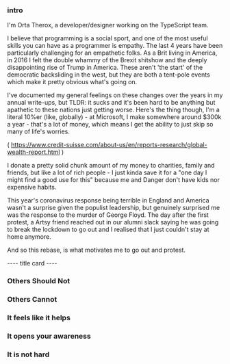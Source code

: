 ### intro

I'm Orta Therox, a developer/designer working on the TypeScript team.
 
I believe that programming is a social sport, and one of the most useful skills you can have as a programmer is empathy. 
The last 4 years have been particularly challenging for an empathetic folks. 
As a Brit living in America, in 2016 I felt the double whammy of the Brexit shitshow and the deeply disappointing rise of Trump in America. 
These aren't 'the start' of the democratic backsliding in the west, but they are both a tent-pole events which make it pretty obvious what's going on.

I've documented my general feelings on these changes over the years in my annual write-ups, but TLDR: it sucks and it's been hard to be anything but apathetic to these nations just getting worse. Here's the thing though, I'm a literal 10%er (like, globally) - at Microsoft, I make somewhere around $300k a year - that's a lot of money, which means I get the ability to just skip so many of life's worries. 

( https://www.credit-suisse.com/about-us/en/reports-research/global-wealth-report.html )

I donate a pretty solid chunk amount of my money to charities, family and friends, but like a lot of rich people - I just kinda save it for a "one day I might find a good use for this" because me and Danger don't have kids nor expensive habits. 

This year's coronavirus response being terrible in England and America wasn't a surprise given the populist leadership, but genuinely surprised me was the response to the murder of George Floyd. The day after the first protest, a Artsy friend reached out in our alumni slack saying he was going to break the lockdown to go out and I realised that I just couldn't stay at home anymore.

And so this rebase, is what motivates me to go out and protest.

---- title card ----

### Others Should Not

### Others Cannot

### It feels like it helps

### It opens your awareness

### It is not hard


